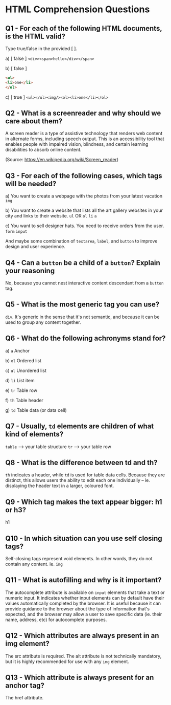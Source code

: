 # HTML Comprehension Questions

## Q1 - For each of the following HTML documents, is the HTML valid?

Type true/false in the provided [ ].

a) [ false ] `<div><span>hello</div></span>`

b) [ false ]

```html
<ul>
<li>one</li>
</ol>
```

c) [ true ] `<ul></ul><img/><ol><li>one</li></ol>`

## Q2 - What is a screenreader and why should we care about them?

A screen reader is a type of assistive technology that renders web content in alternate forms, including speech output. This is an accessibility tool that enables people with impaired vision, blindness, and certain learning disabilities to absorb online content.

(Source: https://en.wikipedia.org/wiki/Screen_reader)

## Q3 - For each of the following cases, which tags will be needed?

a) You want to create a webpage with the photos from your latest vacation
`img`

b) You want to create a website that lists all the art gallery websites in your city and links to their website.
`ul` OR `ol`
`li`
`a`

c) You want to sell designer hats. You need to receive orders from the user.
`form`
`input`

And maybe some combination of `textarea`, `label`, and `button` to improve design and user experience. 

## Q4 - Can a `button` be a child of a `button`? Explain your reasoning

No, because you cannot nest interactive content descendant from a `button` tag.

## Q5 - What is the most generic tag you can use?

`div`. It's generic in the sense that it's not semantic, and because it can be used to group any content together. 

## Q6 - What do the following achronyms stand for?

a) `a`
Anchor

b) `ol`
Ordered list

c) `ul`
Unordered list

d) `li`
List item

e) `tr`
Table row

f) `th`
Table header

g) `td`
Table data (or data cell)

## Q7 - Usually, `td` elements are children of what kind of elements?
`table` –> your table structure
`tr` –> your table row

## Q8 - What is the difference between td and th?
`th` indicates a header, while `td` is used for table data cells. Because they are distinct, this allows users the ability to edit each one individually – ie. displaying the header text in a larger, coloured font.

## Q9 - Which tag makes the text appear bigger: h1 or h3?
h1

## Q10 - In which situation can you use self closing tags?
Self-closing tags represent void elements. In other words, they do not contain any content. ie. `img`

## Q11 - What is autofilling and why is it important?
The autocomplete attribute is available on `input` elements that take a text or numeric input. It indicates whether input elements can by default have their values automatically completed by the browser. It is useful because it can provide guidance to the browser about the type of information that's expected, and the browser may allow a user to save specific data (ie. their name, address, etc) for autocomplete purposes. 

## Q12 - Which attributes are always present in an img element?
The src attribute is required. The alt attribute is not technically mandatory, but it is highly recommended for use with any `img` element.

## Q13 - Which attribute is always present for an anchor tag?
The href attribute.
